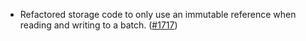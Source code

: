 - Refactored storage code to only use an immutable reference when reading and
  writing to a batch. ([\#1717](https://github.com/anoma/namada/pull/1717))